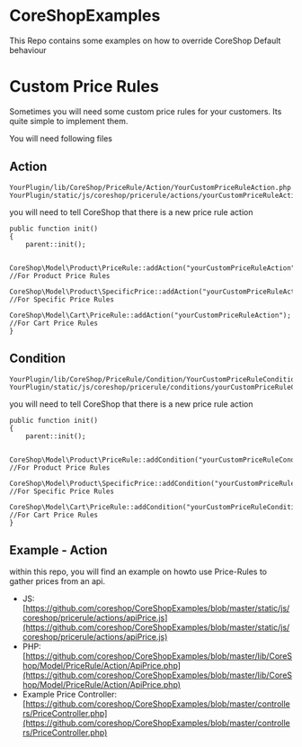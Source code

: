 CoreShopExamples
================

This Repo contains some examples on how to override CoreShop Default behaviour

# Custom Price Rules
Sometimes you will need some custom price rules for your customers. Its quite simple to implement them.

You will need following files

## Action

```
YourPlugin/lib/CoreShop/PriceRule/Action/YourCustomPriceRuleAction.php
YourPlugin/static/js/coreshop/pricerule/actions/yourCustomPriceRuleAction.js
```

you will need to tell CoreShop that there is a new price rule action

```
public function init()
{
    parent::init();

    CoreShop\Model\Product\PriceRule::addAction("yourCustomPriceRuleAction"); //For Product Price Rules
    CoreShop\Model\Product\SpecificPrice::addAction("yourCustomPriceRuleAction"); //For Specific Price Rules
    CoreShop\Model\Cart\PriceRule::addAction("yourCustomPriceRuleAction"); //For Cart Price Rules
}

```

## Condition

```
YourPlugin/lib/CoreShop/PriceRule/Condition/YourCustomPriceRuleCondition.php
YourPlugin/static/js/coreshop/pricerule/conditions/yourCustomPriceRuleCondition.js
```

you will need to tell CoreShop that there is a new price rule action

```
public function init()
{
    parent::init();

    CoreShop\Model\Product\PriceRule::addCondition("yourCustomPriceRuleCondition"); //For Product Price Rules
    CoreShop\Model\Product\SpecificPrice::addCondition("yourCustomPriceRuleCondition"); //For Specific Price Rules
    CoreShop\Model\Cart\PriceRule::addCondition("yourCustomPriceRuleCondition"); //For Cart Price Rules
}

```

## Example - Action

within this repo, you will find an example on howto use Price-Rules to gather prices from an api.

 - JS: [https://github.com/coreshop/CoreShopExamples/blob/master/static/js/coreshop/pricerule/actions/apiPrice.js](https://github.com/coreshop/CoreShopExamples/blob/master/static/js/coreshop/pricerule/actions/apiPrice.js)
 - PHP: [https://github.com/coreshop/CoreShopExamples/blob/master/lib/CoreShop/Model/PriceRule/Action/ApiPrice.php](https://github.com/coreshop/CoreShopExamples/blob/master/lib/CoreShop/Model/PriceRule/Action/ApiPrice.php)
 - Example Price Controller: [https://github.com/coreshop/CoreShopExamples/blob/master/controllers/PriceController.php](https://github.com/coreshop/CoreShopExamples/blob/master/controllers/PriceController.php)